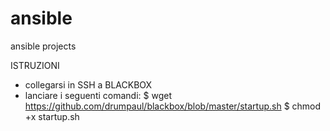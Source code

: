 # ansible
ansible projects

ISTRUZIONI
- collegarsi in SSH a BLACKBOX
- lanciare i seguenti comandi:
$ wget https://github.com/drumpaul/blackbox/blob/master/startup.sh
$ chmod +x startup.sh
